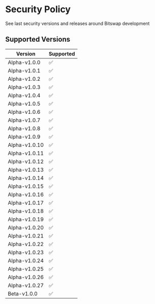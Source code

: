 # Security Policy

See last security versions and releases around Bitswap development

## Supported Versions

| Version | Supported          |
| ------- | ------------------ |
| Alpha-v1.0.0 | ✅ |
| Alpha-v1.0.1 | ✅ |
| Alpha-v1.0.2 | ✅ |
| Alpha-v1.0.3 | ✅ |
| Alpha-v1.0.4 | ✅ |
| Alpha-v1.0.5 | ✅ |
| Alpha-v1.0.6 | ✅ |
| Alpha-v1.0.7 | ✅ |
| Alpha-v1.0.8 | ✅ |
| Alpha-v1.0.9 | ✅ |
| Alpha-v1.0.10 | ✅ |
| Alpha-v1.0.11| ✅ |
| Alpha-v1.0.12 | :white_check_mark: |
| Alpha-v1.0.13 | ✅ |
| Alpha-v1.0.14 | ✅ |
| Alpha-v1.0.15 | ✅ |
| Alpha-v1.0.16 | ✅ |
| Alpha-v1.0.17 | ✅ |
| Alpha-v1.0.18 | ✅ |
| Alpha-v1.0.19 | ✅ |
| Alpha-v1.0.20 | ✅ |
| Alpha-v1.0.21 | ✅ |
| Alpha-v1.0.22 | ✅ |
| Alpha-v1.0.23 | ✅ |
| Alpha-v1.0.24 | ✅ |
| Alpha-v1.0.25 | ✅ |
| Alpha-v1.0.26 | ✅ |
| Alpha-v1.0.27 | ✅ |
| Beta-v1.0.0 | ✅ |

